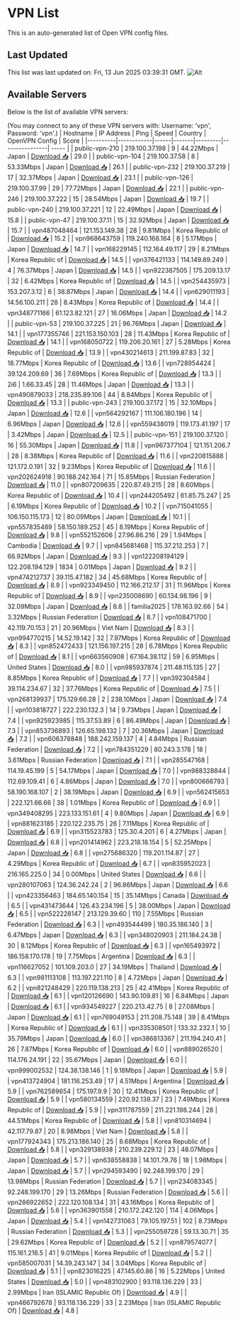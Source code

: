 # VPN List

This is an auto-generated list of Open VPN config files.

## Last Updated

This list was last updated on: Fri, 13 Jun 2025 03:39:31 GMT.
![Alt](https://repobeats.axiom.co/api/embed/186b98318ef1479477931607c1ad7d823f12451f.svg "Repobeats analytics image")

## Available Servers

Below is the list of available VPN servers:

(You may connect to any of these VPN servers with: Username: 'vpn', Password: 'vpn'.)
| Hostname | IP Address | Ping | Speed | Country | OpenVPN Config | Score |
|----------|------------|------|-------|---------|----------------| ----- |
| public-vpn-210 | 219.100.37.198 | 9 | 44.22Mbps | Japan | [Download 📥](./configs/server_0_JP.ovpn) | 29.0 |
| public-vpn-104 | 219.100.37.58 | 8 | 53.33Mbps | Japan | [Download 📥](./configs/server_1_JP.ovpn) | 26.1 |
| public-vpn-232 | 219.100.37.219 | 17 | 32.37Mbps | Japan | [Download 📥](./configs/server_2_JP.ovpn) | 23.1 |
| public-vpn-126 | 219.100.37.99 | 29 | 77.72Mbps | Japan | [Download 📥](./configs/server_3_JP.ovpn) | 22.1 |
| public-vpn-246 | 219.100.37.222 | 15 | 28.54Mbps | Japan | [Download 📥](./configs/server_4_JP.ovpn) | 19.7 |
| public-vpn-240 | 219.100.37.221 | 12 | 22.49Mbps | Japan | [Download 📥](./configs/server_5_JP.ovpn) | 15.8 |
| public-vpn-47 | 219.100.37.11 | 15 | 32.92Mbps | Japan | [Download 📥](./configs/server_6_JP.ovpn) | 15.7 |
| vpn487048464 | 121.153.149.38 | 28 | 9.81Mbps | Korea Republic of | [Download 📥](./configs/server_7_KR.ovpn) | 15.2 |
| vpn968643759 | 119.240.168.164 | 8 | 5.17Mbps | Japan | [Download 📥](./configs/server_8_JP.ovpn) | 14.7 |
| vpn168229145 | 112.164.49.117 | 29 | 8.21Mbps | Korea Republic of | [Download 📥](./configs/server_9_KR.ovpn) | 14.5 |
| vpn376421133 | 114.149.89.249 | 4 | 76.37Mbps | Japan | [Download 📥](./configs/server_10_JP.ovpn) | 14.5 |
| vpn922387505 | 175.209.13.17 | 32 | 6.42Mbps | Korea Republic of | [Download 📥](./configs/server_11_KR.ovpn) | 14.5 |
| vpn254435973 | 153.207.3.12 | 6 | 38.87Mbps | Japan | [Download 📥](./configs/server_12_JP.ovpn) | 14.4 |
| vpn629011193 | 14.56.100.211 | 28 | 8.43Mbps | Korea Republic of | [Download 📥](./configs/server_13_KR.ovpn) | 14.4 |
| vpn348771166 | 61.123.82.121 | 27 | 16.06Mbps | Japan | [Download 📥](./configs/server_14_JP.ovpn) | 14.2 |
| public-vpn-53 | 219.100.37.225 | 21 | 96.76Mbps | Japan | [Download 📥](./configs/server_15_JP.ovpn) | 14.1 |
| vpn177355746 | 221.153.150.103 | 28 | 11.43Mbps | Korea Republic of | [Download 📥](./configs/server_16_KR.ovpn) | 14.1 |
| vpn168050722 | 119.206.20.161 | 27 | 5.28Mbps | Korea Republic of | [Download 📥](./configs/server_17_KR.ovpn) | 13.9 |
| vpn430214613 | 211.199.87.83 | 32 | 18.77Mbps | Korea Republic of | [Download 📥](./configs/server_18_KR.ovpn) | 13.6 |
| vpn728954424 | 39.124.209.69 | 36 | 7.69Mbps | Korea Republic of | [Download 📥](./configs/server_19_KR.ovpn) | 13.3 |
| 2i6 | 1.66.33.45 | 28 | 11.46Mbps | Japan | [Download 📥](./configs/server_20_JP.ovpn) | 13.3 |
| vpn490879033 | 218.235.89.106 | 44 | 8.84Mbps | Korea Republic of | [Download 📥](./configs/server_21_KR.ovpn) | 13.3 |
| public-vpn-243 | 219.100.37.172 | 15 | 32.10Mbps | Japan | [Download 📥](./configs/server_22_JP.ovpn) | 12.6 |
| vpn564292167 | 111.106.180.196 | 14 | 6.96Mbps | Japan | [Download 📥](./configs/server_23_JP.ovpn) | 12.6 |
| vpn559438019 | 119.173.41.197 | 17 | 3.42Mbps | Japan | [Download 📥](./configs/server_24_JP.ovpn) | 12.5 |
| public-vpn-151 | 219.100.37.120 | 16 | 55.30Mbps | Japan | [Download 📥](./configs/server_25_JP.ovpn) | 11.8 |
| vpn967377104 | 121.151.206.7 | 28 | 8.38Mbps | Korea Republic of | [Download 📥](./configs/server_26_KR.ovpn) | 11.6 |
| vpn220815888 | 121.172.0.191 | 32 | 9.23Mbps | Korea Republic of | [Download 📥](./configs/server_27_KR.ovpn) | 11.6 |
| vpn202624918 | 90.188.242.164 | 71 | 15.85Mbps | Russian Federation | [Download 📥](./configs/server_28_RU.ovpn) | 11.0 |
| vpn807209635 | 220.87.49.215 | 28 | 8.60Mbps | Korea Republic of | [Download 📥](./configs/server_29_KR.ovpn) | 10.4 |
| vpn244205492 | 61.85.75.247 | 25 | 6.19Mbps | Korea Republic of | [Download 📥](./configs/server_30_KR.ovpn) | 10.2 |
| vpn715041055 | 106.150.115.173 | 12 | 80.09Mbps | Japan | [Download 📥](./configs/server_31_JP.ovpn) | 10.1 |
| vpn557835489 | 58.150.189.252 | 45 | 8.19Mbps | Korea Republic of | [Download 📥](./configs/server_32_KR.ovpn) | 9.8 |
| vpn552152606 | 27.96.86.216 | 29 | 1.94Mbps | Cambodia | [Download 📥](./configs/server_33_KH.ovpn) | 9.7 |
| vpn845681468 | 115.37.212.253 | 7 | 66.92Mbps | Japan | [Download 📥](./configs/server_34_JP.ovpn) | 9.3 |
| vpn122208194129 | 122.208.194.129 | 1834 | 0.01Mbps | Japan | [Download 📥](./configs/server_35_JP.ovpn) | 9.2 |
| vpn474212737 | 39.115.47.182 | 34 | 45.68Mbps | Korea Republic of | [Download 📥](./configs/server_36_KR.ovpn) | 8.9 |
| vpn923349450 | 112.166.212.17 | 31 | 11.96Mbps | Korea Republic of | [Download 📥](./configs/server_37_KR.ovpn) | 8.9 |
| vpn235008690 | 60.134.98.196 | 9 | 32.09Mbps | Japan | [Download 📥](./configs/server_38_JP.ovpn) | 8.8 |
| familia2025 | 178.163.92.66 | 54 | 3.32Mbps | Russian Federation | [Download 📥](./configs/server_39_RU.ovpn) | 8.7 |
| vpn108471700 | 42.119.70.153 | 21 | 20.96Mbps | Viet Nam | [Download 📥](./configs/server_40_VN.ovpn) | 8.3 |
| vpn994770215 | 14.52.19.142 | 32 | 7.97Mbps | Korea Republic of | [Download 📥](./configs/server_41_KR.ovpn) | 8.3 |
| vpn852472433 | 121.156.197.215 | 28 | 6.78Mbps | Korea Republic of | [Download 📥](./configs/server_42_KR.ovpn) | 8.1 |
| vpn663560908 | 67.164.38.112 | 59 | 6.95Mbps | United States | [Download 📥](./configs/server_43_US.ovpn) | 8.0 |
| vpn985937874 | 211.48.115.135 | 27 | 8.85Mbps | Korea Republic of | [Download 📥](./configs/server_44_KR.ovpn) | 7.7 |
| vpn392304584 | 39.114.234.67 | 32 | 37.76Mbps | Korea Republic of | [Download 📥](./configs/server_45_KR.ovpn) | 7.5 |
| vpn268139937 | 175.129.66.28 | 2 | 238.10Mbps | Japan | [Download 📥](./configs/server_46_JP.ovpn) | 7.4 |
| vpn103818727 | 222.230.132.3 | 14 | 9.73Mbps | Japan | [Download 📥](./configs/server_47_JP.ovpn) | 7.4 |
| vpn925923985 | 115.37.53.89 | 6 | 86.49Mbps | Japan | [Download 📥](./configs/server_48_JP.ovpn) | 7.3 |
| vpn853736893 | 126.65.198.132 | 7 | 20.36Mbps | Japan | [Download 📥](./configs/server_49_JP.ovpn) | 7.2 |
| vpn606378848 | 188.242.159.137 | 4 | 4.84Mbps | Russian Federation | [Download 📥](./configs/server_50_RU.ovpn) | 7.2 |
| vpn784351229 | 80.243.3.178 | 18 | 3.61Mbps | Russian Federation | [Download 📥](./configs/server_51_RU.ovpn) | 7.1 |
| vpn285547168 | 114.19.45.199 | 5 | 54.17Mbps | Japan | [Download 📥](./configs/server_52_JP.ovpn) | 7.0 |
| vpn988328844 | 112.69.109.41 | 6 | 4.86Mbps | Japan | [Download 📥](./configs/server_53_JP.ovpn) | 7.0 |
| vpn800666793 | 58.190.168.107 | 2 | 38.19Mbps | Japan | [Download 📥](./configs/server_54_JP.ovpn) | 6.9 |
| vpn562415653 | 222.121.66.66 | 38 | 1.01Mbps | Korea Republic of | [Download 📥](./configs/server_55_KR.ovpn) | 6.9 |
| vpn349408295 | 223.133.151.61 | 4 | 9.80Mbps | Japan | [Download 📥](./configs/server_56_JP.ovpn) | 6.9 |
| vpn881623185 | 220.122.235.75 | 26 | 7.11Mbps | Korea Republic of | [Download 📥](./configs/server_57_KR.ovpn) | 6.9 |
| vpn315523783 | 125.30.4.201 | 6 | 4.27Mbps | Japan | [Download 📥](./configs/server_58_JP.ovpn) | 6.8 |
| vpn201414962 | 223.218.18.154 | 5 | 52.25Mbps | Japan | [Download 📥](./configs/server_59_JP.ovpn) | 6.8 |
| vpn275686320 | 119.201.114.87 | 27 | 4.29Mbps | Korea Republic of | [Download 📥](./configs/server_60_KR.ovpn) | 6.7 |
| vpn835952023 | 216.165.225.0 | 34 | 0.00Mbps | United States | [Download 📥](./configs/server_61_US.ovpn) | 6.6 |
| vpn280107063 | 124.36.242.24 | 2 | 96.86Mbps | Japan | [Download 📥](./configs/server_62_JP.ovpn) | 6.6 |
| vpn423356463 | 184.65.140.154 | 15 | 35.14Mbps | Canada | [Download 📥](./configs/server_63_CA.ovpn) | 6.5 |
| vpn431473644 | 126.43.234.196 | 5 | 38.00Mbps | Japan | [Download 📥](./configs/server_64_JP.ovpn) | 6.5 |
| vpn522228147 | 213.129.39.60 | 110 | 7.55Mbps | Russian Federation | [Download 📥](./configs/server_65_RU.ovpn) | 6.3 |
| vpn493544499 | 180.35.186.140 | 3 | 6.47Mbps | Japan | [Download 📥](./configs/server_66_JP.ovpn) | 6.3 |
| vpn348020903 | 211.184.24.38 | 30 | 8.12Mbps | Korea Republic of | [Download 📥](./configs/server_67_KR.ovpn) | 6.3 |
| vpn165493972 | 186.158.170.178 | 19 | 7.75Mbps | Argentina | [Download 📥](./configs/server_68_AR.ovpn) | 6.3 |
| vpn116627052 | 101.109.203.0 | 27 | 34.19Mbps | Thailand | [Download 📥](./configs/server_69_TH.ovpn) | 6.3 |
| vpn981113108 | 113.197.221.110 | 8 | 4.72Mbps | Japan | [Download 📥](./configs/server_70_JP.ovpn) | 6.2 |
| vpn821248429 | 220.119.138.213 | 25 | 42.41Mbps | Korea Republic of | [Download 📥](./configs/server_71_KR.ovpn) | 6.1 |
| vpn120126690 | 143.90.109.81 | 16 | 6.84Mbps | Japan | [Download 📥](./configs/server_72_JP.ovpn) | 6.1 |
| vpn934549227 | 220.213.42.75 | 8 | 27.08Mbps | Japan | [Download 📥](./configs/server_73_JP.ovpn) | 6.1 |
| vpn769049153 | 211.208.75.148 | 39 | 8.41Mbps | Korea Republic of | [Download 📥](./configs/server_74_KR.ovpn) | 6.1 |
| vpn335308501 | 133.32.232.1 | 10 | 35.79Mbps | Japan | [Download 📥](./configs/server_75_JP.ovpn) | 6.0 |
| vpn386813367 | 211.194.240.41 | 26 | 7.87Mbps | Korea Republic of | [Download 📥](./configs/server_76_KR.ovpn) | 6.0 |
| vpn889026520 | 114.176.24.191 | 22 | 35.67Mbps | Japan | [Download 📥](./configs/server_77_JP.ovpn) | 6.0 |
| vpn999002532 | 124.38.138.146 | 1 | 9.18Mbps | Japan | [Download 📥](./configs/server_78_JP.ovpn) | 5.9 |
| vpn413724904 | 181.116.253.49 | 17 | 4.51Mbps | Argentina | [Download 📥](./configs/server_79_AR.ovpn) | 5.9 |
| vpn762589654 | 175.197.9.9 | 30 | 12.41Mbps | Korea Republic of | [Download 📥](./configs/server_80_KR.ovpn) | 5.9 |
| vpn580134559 | 220.92.138.37 | 23 | 7.49Mbps | Korea Republic of | [Download 📥](./configs/server_81_KR.ovpn) | 5.9 |
| vpn311787559 | 211.221.198.244 | 28 | 44.51Mbps | Korea Republic of | [Download 📥](./configs/server_82_KR.ovpn) | 5.8 |
| vpn810314694 | 42.117.79.87 | 20 | 8.98Mbps | Viet Nam | [Download 📥](./configs/server_83_VN.ovpn) | 5.8 |
| vpn177924343 | 175.213.186.140 | 25 | 8.68Mbps | Korea Republic of | [Download 📥](./configs/server_84_KR.ovpn) | 5.8 |
| vpn329138938 | 210.239.229.12 | 23 | 48.07Mbps | Japan | [Download 📥](./configs/server_85_JP.ovpn) | 5.7 |
| vpn638558838 | 14.101.79.76 | 18 | 1.98Mbps | Japan | [Download 📥](./configs/server_86_JP.ovpn) | 5.7 |
| vpn294593490 | 92.248.199.170 | 29 | 13.98Mbps | Russian Federation | [Download 📥](./configs/server_87_RU.ovpn) | 5.7 |
| vpn234083345 | 92.248.199.170 | 29 | 13.26Mbps | Russian Federation | [Download 📥](./configs/server_88_RU.ovpn) | 5.6 |
| vpn286922652 | 222.120.108.134 | 31 | 43.16Mbps | Korea Republic of | [Download 📥](./configs/server_89_KR.ovpn) | 5.6 |
| vpn363901558 | 210.172.242.120 | 114 | 4.06Mbps | Japan | [Download 📥](./configs/server_90_JP.ovpn) | 5.4 |
| vpn142731063 | 79.105.197.51 | 102 | 8.73Mbps | Russian Federation | [Download 📥](./configs/server_91_RU.ovpn) | 5.3 |
| vpn255059728 | 59.13.30.71 | 35 | 29.62Mbps | Korea Republic of | [Download 📥](./configs/server_92_KR.ovpn) | 5.2 |
| vpn879574077 | 115.161.216.5 | 41 | 9.01Mbps | Korea Republic of | [Download 📥](./configs/server_93_KR.ovpn) | 5.2 |
| vpn585007031 | 14.39.243.147 | 34 | 3.04Mbps | Korea Republic of | [Download 📥](./configs/server_94_KR.ovpn) | 5.1 |
| vpn823016225 | 47.145.60.86 | 16 | 5.22Mbps | United States | [Download 📥](./configs/server_95_US.ovpn) | 5.0 |
| vpn483102900 | 93.118.136.229 | 33 | 2.99Mbps | Iran (ISLAMIC Republic Of) | [Download 📥](./configs/server_96_IR.ovpn) | 4.9 |
| vpn466792678 | 93.118.136.229 | 33 | 2.23Mbps | Iran (ISLAMIC Republic Of) | [Download 📥](./configs/server_97_IR.ovpn) | 4.8 |
